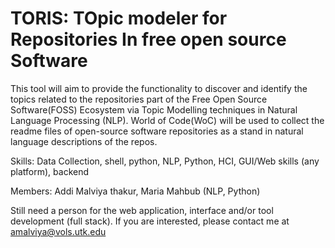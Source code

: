 # TORIS:  TOpic modeler for Repositories In free open source Software

This tool will aim to provide the functionality to discover and identify the topics related to the repositories part of the Free Open Source Software(FOSS) Ecosystem via Topic Modelling techniques in Natural Language Processing (NLP). World of Code(WoC) will be used to collect the readme files of open-source software repositories as a stand in natural language descriptions of the repos. 

Skills:
Data Collection, shell, python,
NLP, Python,
HCI, GUI/Web skills (any platform), 
backend

Members: 
Addi Malviya thakur, 
Maria Mahbub (NLP, Python)

Still need a person for the web application, interface and/or tool development (full stack). If you are interested, please contact me at amalviya@vols.utk.edu
